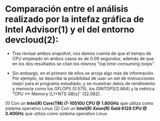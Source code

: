 # Comparación entre el análisis realizado por la intefaz gráfica de Intel Advisor(1) y el del entorno devcloud(2):

* Tras revisar ambos snapshot, nos damos cuenta de que el tiempo de CPU empleado en ambos casos es de 0.09 segundos; además de que en los dos resultados se citan los mismos "top time-consuming loops".

* Sin embargo, en el primero de ellos se arroja algo más de información. Por ejemplo, se describe la posibilidad de usar un  set de instrucciones mejor para el programa estudiado; y se muestran datos de rendimiento y memoria como los GFLOPS (0.575), los GINTOPS(2.864) y la métrica "CPU <-> Memory [L1+NTS GB/s]" (32.082).

(1) Con un **Intel(R) Core(TM) i7-10510U CPU @ 1.80GHz** que utiliza como sistema operativo Linux
(2) Con un **Intel(R) Xeon(R) Gold 6128 CPU @ 3.40GHz** que utiliza como sistema operativo Linux